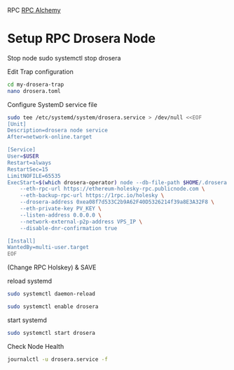RPC
[RPC Alchemy](https://dashboard.alchemy.com/apps/jflmwxu6zgt5kj5t/metrics)


# Setup RPC Drosera Node
Stop node
sudo systemctl stop drosera

Edit Trap configuration
```bash
cd my-drosera-trap
nano drosera.toml
```

Configure SystemD service file
```bash
sudo tee /etc/systemd/system/drosera.service > /dev/null <<EOF
[Unit]
Description=drosera node service
After=network-online.target

[Service]
User=$USER
Restart=always
RestartSec=15
LimitNOFILE=65535
ExecStart=$(which drosera-operator) node --db-file-path $HOME/.drosera.db --network-p2p-port 31313 --server-port 31314 \
    --eth-rpc-url https://ethereum-holesky-rpc.publicnode.com \
    --eth-backup-rpc-url https://1rpc.io/holesky \
    --drosera-address 0xea08f7d533C2b9A62F40D5326214f39a8E3A32F8 \
    --eth-private-key PV_KEY \
    --listen-address 0.0.0.0 \
    --network-external-p2p-address VPS_IP \
    --disable-dnr-confirmation true

[Install]
WantedBy=multi-user.target
EOF
```
(Change RPC Holskey) & SAVE

reload systemd
```bash
sudo systemctl daemon-reload
```
```bash
sudo systemctl enable drosera
```

start systemd
```bash
sudo systemctl start drosera
```

Check Node Health
```bash
journalctl -u drosera.service -f
```
